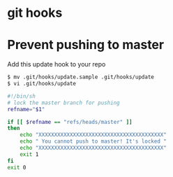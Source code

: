# git hooks

# Prevent pushing to master

Add this update hook to your repo

```bash
$ mv .git/hooks/update.sample .git/hooks/update
$ vi .git/hooks/update
```

```bash
#!/bin/sh
# lock the master branch for pushing
refname="$1"

if [[ $refname == "refs/heads/master" ]]
then
    echo "XXXXXXXXXXXXXXXXXXXXXXXXXXXXXXXXXXXXXXXX"
    echo " You cannot push to master! It's locked "
    echo "XXXXXXXXXXXXXXXXXXXXXXXXXXXXXXXXXXXXXXXX"
    exit 1
fi
exit 0
```
